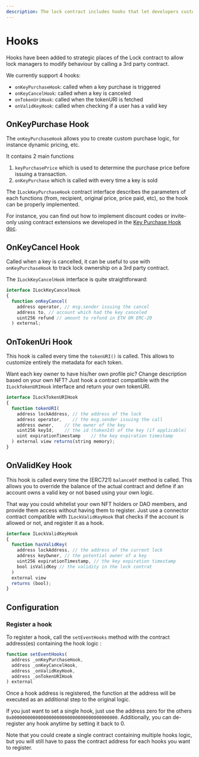 ```yaml
---
description: The lock contract includes hooks that let developers customize their behavior.
---
```


# Hooks

Hooks have been added to strategic places of the Lock contract to allow lock managers to modify behaviour by calling a 3rd party contract.

We currently support 4 hooks:

* `onKeyPurchaseHook`: called when a key purchase is triggered
* `onKeyCancelHook`: called when a key is canceled
* `onTokenUriHook`: called when the tokenURI is fetched
* `onValidKeyHook`: called when checking if a user has a valid key

## OnKeyPurchase Hook

The `onKeyPurchaseHook` allows you to create custom purchase logic, for instance dynamic pricing, etc. 

It contains 2 main functions 

1. `keyPurchasePrice` which is used to determine the purchase price before issuing a transaction.
2. `onKeyPurchase` which is called with every time a key is sold

The `ILockKeyPurchaseHook` contract interface describes the parameters of each functions (from, recipient, original price, price paid, etc), so the hook can be properly implemented.

For instance, you can find out how to implement discount codes or invite-only using contract extensions we developed in the [Key Purchase Hook doc](developers/smart-contracts/lock-api/hooks/the-key-purchase-hook.md).

## OnKeyCancel Hook

Called when a key is cancelled, it can be useful to use with `onKeyPurchaseHook` to track lock ownership on a 3rd party contract.

The `ILockKeyCancelHook` interface is quite straightforward:

```js
interface ILockKeyCancelHook
{
  function onKeyCancel(
    address operator, // msg.sender issuing the cancel
    address to, // account which had the key canceled
    uint256 refund // amount to refund in ETH OR ERC-20
  ) external;
```

## OnTokenUri Hook

This hook is called every time the `tokenURI()` is called. This allows to customize entirely the metadata for each token. 

Want each key owner to have his/her own profile pic? Change description based on your own NFT? Just hook a contract compatible with the `ILockTokenURIHook`  interface and return your own tokenURI.

```js
interface ILockTokenURIHook
{
  function tokenURI(
    address lockAddress, // the address of the lock
    address operator,    // the msg.sender issuing the call
    address owner,    // the owner of the key 
    uint256 keyId,    // the id (tokenId) of the key (if applicable)
    uint expirationTimestamp    // the key expiration timestamp
  ) external view returns(string memory);
}
```

## OnValidKey Hook

This hook is called every time the (ERC721) `balanceOf` method is called. This allows you to override the balance of the actual contract and define if an account owns a valid key or not based using your own logic.

That way you could whitelist your own NFT holders or DAO members, and provide them access without having them to register. Just use a connector contract compatible with `ILockValidKeyHook` that checks if the account is allowed or not, and register it as a hook.

```js
interface ILockValidKeyHook
{
  function hasValidKey(
    address lockAddress, // the address of the current lock
    address keyOwner, // the potential owner of a key 
    uint256 expirationTimestamp, // the key expiration timestamp
    bool isValidKey // the validity in the lock contrat
  ) 
  external view
  returns (bool);
}
```

## Configuration

### Register a hook

To register a hook, call the `setEventHooks` method with the contract address(es) containing the hook logic :

```javascript
function setEventHooks(
  address _onKeyPurchaseHook,
  address _onKeyCancelHook,
  address _onValidKeyHook,
  address _onTokenURIHook
) external
```

Once a hook address is registered, the function at the address will be executed as an additional step to the original logic. 

If you just want to set a single hook, just use the address zero for the others `0x0000000000000000000000000000000000000000`. Additionally, you can de-register any hook anytime by setting it back to 0.

Note that you could create a single contract containing multiple hooks logic, but you will still have to pass the contract address for each hooks you want to register.

